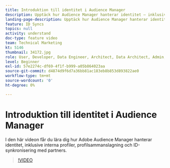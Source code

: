 ```yaml
---
title: Introduktion till identitet i Audience Manager
description: Upptäck hur Audience Manager hanterar identitet – inklusive interna profiler och profilsammanslagning samt ID-synkronisering med partners.
landing-page-description: Upptäck hur Audience Manager hanterar identitet – inklusive interna profiler och profilsammanslagning samt ID-synkronisering med partners.
feature: ID Syncs
topics: null
activity: understand
doc-type: feature video
team: Technical Marketing
kt: 5146
thumbnail: 34172.jpg
role: User, Developer, Data Engineer, Architect, Data Architect, Admin, Leader
level: Beginner
exl-id: 57e2274c-df69-4f1f-b999-a05b864023aa
source-git-commit: d4874d9f6d7a36bb81ac183eb8b853d893822ae0
workflow-type: tm+mt
source-wordcount: '0'
ht-degree: 0%

---
```


# Introduktion till identitet i Audience Manager

I den här videon får du lära dig hur Adobe Audience Manager hanterar identitet, inklusive interna profiler, profilsammanslagning och ID-synkronisering med partners.

>[!VIDEO](https://video.tv.adobe.com/v/34172/?quality=12)
